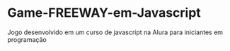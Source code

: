 # Game-FREEWAY-em-Javascript
Jogo desenvolvido em um curso de javascript na Alura para iniciantes em programação
